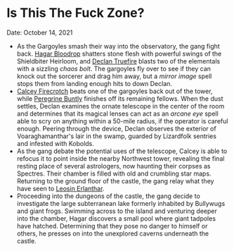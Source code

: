 # Is This The Fuck Zone?

Date: October 14, 2021

- As the Gargoyles smash their way into the observatory, the gang fight back. [Hagar Bloodrop](../Characters/Hagar%20Bloodrop/%21index.md) shatters stone flesh with powerful swings of the Shieldbiter Heirloom, and [Declan Truefire](../Characters/Declan%20Truefire/%21index.md) blasts two of the elementals with a sizzling *chaos bolt*. The gargoyles fly over to see if they can knock out the sorcerer and drag him away, but a *mirror image* spell stops them from landing enough hits to down Declan.
- [Calcey Firecrotch](../Characters/Calcey%20Firecrotch/%21index.md) beats one of the gargoyles back out of the tower, while [Peregrine Buntly](../Characters/Peregrine%20Buntly/%21index.md) finishes off its remaining fellows. When the dust settles, Declan examines the ornate telescope in the center of the room and determines that its magical lenses can act as an *arcane eye* spell able to scry on anything within a 50-mile radius, if the operator is careful enough. Peering through the device, Declan observes the exterior of Voaraghamanthar's lair in the swamp, guarded by Lizardfolk sentries and infested with Kobolds.
- As the gang debate the potential uses of the telescope, Calcey is able to refocus it to point inside the nearby Northwest tower, revealing the final resting place of several astrologers, now haunting their corpses as Spectres. Their chamber is filled with old and crumbling star maps. Returning to the ground floor of the castle, the gang relay what they have seen to [Leosin Erlanthar](../NPCs/Leosin%20Erlanthar.md).
- Proceeding into the dungeons of the castle, the gang decide to investigate the large subterranean lake formerly inhabited by Bullywugs and giant frogs. Swimming across to the island and venturing deeper into the chamber, Hagar discovers a small pool where giant tadpoles have hatched. Determining that they pose no danger to himself or others, he presses on into the unexplored caverns underneath the castle.